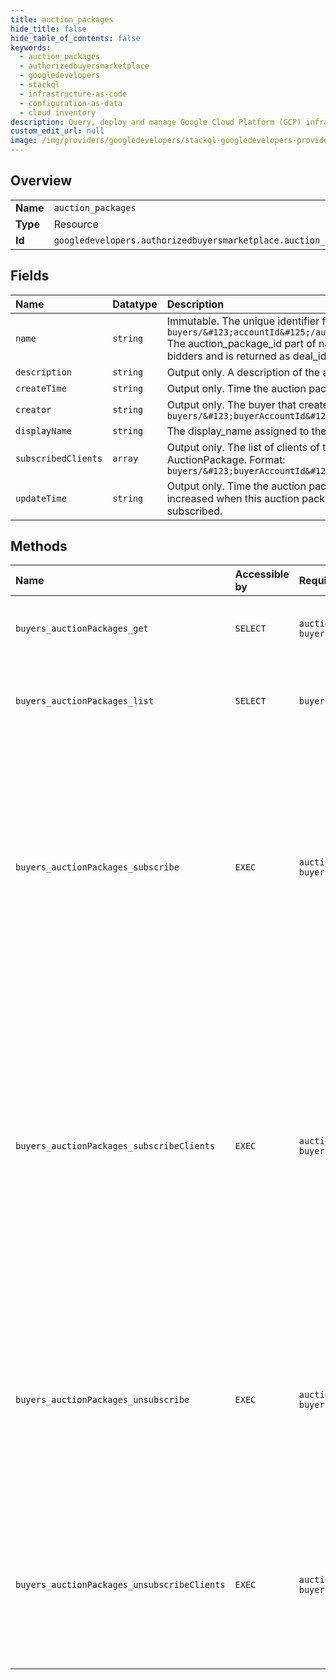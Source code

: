 ```yaml
---
title: auction_packages
hide_title: false
hide_table_of_contents: false
keywords:
  - auction_packages
  - authorizedbuyersmarketplace
  - googledevelopers    
  - stackql
  - infrastructure-as-code
  - configuration-as-data
  - cloud inventory
description: Query, deploy and manage Google Cloud Platform (GCP) infrastructure and resources using SQL
custom_edit_url: null
image: /img/providers/googledevelopers/stackql-googledevelopers-provider-featured-image.png
---
```

  
    

## Overview
<table><tbody>
<tr><td><b>Name</b></td><td><code>auction_packages</code></td></tr>
<tr><td><b>Type</b></td><td>Resource</td></tr>
<tr><td><b>Id</b></td><td><code>googledevelopers.authorizedbuyersmarketplace.auction_packages</code></td></tr>
</tbody></table>

## Fields
| Name | Datatype | Description |
|:-----|:---------|:------------|
| `name` | `string` | Immutable. The unique identifier for the auction package. Format: `buyers/&#123;accountId&#125;/auctionPackages/&#123;auctionPackageId&#125;` The auction_package_id part of name is sent in the BidRequest to all RTB bidders and is returned as deal_id by the bidder in the BidResponse. |
| `description` | `string` | Output only. A description of the auction package. |
| `createTime` | `string` | Output only. Time the auction package was created. |
| `creator` | `string` | Output only. The buyer that created this auction package. Format: `buyers/&#123;buyerAccountId&#125;` |
| `displayName` | `string` | The display_name assigned to the auction package. |
| `subscribedClients` | `array` | Output only. The list of clients of the current buyer that are subscribed to the AuctionPackage. Format: `buyers/&#123;buyerAccountId&#125;/clients/&#123;clientAccountId&#125;` |
| `updateTime` | `string` | Output only. Time the auction package was last updated. This value is only increased when this auction package is updated but never when a buyer subscribed. |
## Methods
| Name | Accessible by | Required Params | Description |
|:-----|:--------------|:----------------|:------------|
| `buyers_auctionPackages_get` | `SELECT` | `auctionPackagesId, buyersId` | Gets an auction package given its name. |
| `buyers_auctionPackages_list` | `SELECT` | `buyersId` | List the auction packages subscribed by a buyer and its clients. |
| `buyers_auctionPackages_subscribe` | `EXEC` | `auctionPackagesId, buyersId` | Subscribe to the auction package for the specified buyer. Once subscribed, the bidder will receive a call out for inventory matching the auction package targeting criteria with the auction package deal ID and the specified buyer. |
| `buyers_auctionPackages_subscribeClients` | `EXEC` | `auctionPackagesId, buyersId` | Subscribe the specified clients of the buyer to the auction package. If a client in the list does not belong to the buyer, an error response will be returned, and all of the following clients in the list will not be subscribed. Subscribing an already subscribed client will have no effect. |
| `buyers_auctionPackages_unsubscribe` | `EXEC` | `auctionPackagesId, buyersId` | Unsubscribe from the auction package for the specified buyer. Once unsubscribed, the bidder will no longer receive a call out for the auction package deal ID and the specified buyer. |
| `buyers_auctionPackages_unsubscribeClients` | `EXEC` | `auctionPackagesId, buyersId` | Unsubscribe from the auction package for the specified clients of the buyer. Unsubscribing a client that is not subscribed will have no effect. |
